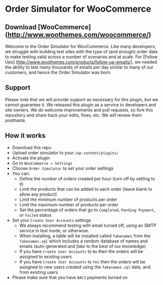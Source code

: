 # Order Simulator for WooCommerce
## Download [WooCommerce] (http://www.woothemes.com/woocommerce/)

Welcome to the Order Simulator for WooCommerce. Like many developers, we struggle with building test sites with the type of (and enough) order data to make testing valid across a number of scenarios and at scale. For [Follow Ups] (http://www.woothemes.com/products/follow-up-emails/), we needed the ability to test many thousands of emails per day similar to many of our customers, and hence the Order Simulator was born.

## Support

Please note that we will provide support as necessary for this plugin, but we cannot guarantee it. We released this plugin as a service to developers and site owners. We do welcome improvements and pull requests, so fork this repository and share back your edits, fixes, etc. We will review them posthaste.

## How it works

* Download this repo
* Upload order simulator to your `/wp-content/plugins/`
* Activate the plugin
* Go to `WooCommerce > Settings`
* Choose `Order Simulator` to set your order settings
* You can:
  * Define the number of orders created per hour (turn off by setting to `0`)
  * Limit the products that can be added to each order (leave blank to allow any product)
  * Limit the minimum number of products per order
  * Limit the maximum number of products per order
  * Set the percentage of orders that go to `Completed`, `Pending Payment`, or `Failed` status
* Set your `Create User Accounts` settings
  * We always recommend testing with email turned off, using an SMTP service in test mode, or otherwise.
  * When installing, a table will be installed called `fakenames` from the `fakenames.sql` which includes a random database of names and emails (auto-generated and _fake_ to the best of our knowledge)
  * If you have `Create User Accounts` to `No` then the orders will be assigned to existing users
  * If you have `Create User Accounts` to `Yes` then the orders will be assigned to new users created using the `fakenames.sql` data, and from existing users
* Please make sure that you have `BACS` payments turned on
